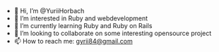 - 👋 Hi, I’m @YuriiHorbach
- 👀 I’m interested in Ruby and webdevelopment
- 🌱 I’m currently learning Ruby and Ruby on Rails
- 💞️ I’m looking to collaborate on some interesting opensource project
- 📫 How to reach me: gyrii84@gmail.com

<!---
YuriiHorbach/YuriiHorbach is a ✨ special ✨ repository because its `README.md` (this file) appears on your GitHub profile.
You can click the Preview link to take a look at your changes.
--->
